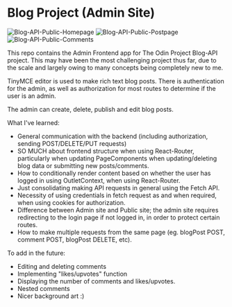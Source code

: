 # Blog Project (Admin Site)

![Blog-API-Public-Homepage](https://github.com/jasonHYLam/TOP-Blog-API-Admin/assets/105083538/d420750b-3f1b-4485-8a91-dbd220e96c4b)
![Blog-API-Public-Postpage](https://github.com/jasonHYLam/TOP-Blog-API-Admin/assets/105083538/b458bf86-9551-4162-9fcd-3087dbe008ab)
![Blog-API-Public-Comments](https://github.com/jasonHYLam/TOP-Blog-API-Admin/assets/105083538/aa53ac02-92b6-45a5-b7eb-e2a353e98588)


This repo contains the Admin Frontend app for The Odin Project Blog-API project.
This may have been the most challenging project thus far, due to the scale and largely owing to many concepts being completely new to me. 

TinyMCE editor is used to make rich text blog posts. There is authentication for the admin, as well as authorization for most routes to determine if the user is an admin.

The admin can create, delete, publish and edit blog posts.

What I've learned:
- General communication with the backend (including authorization, sending POST/DELETE/PUT requests)
- SO MUCH about frontend structure when using React-Router, particularly when updating PageComponents when updating/deleting blog data or submitting new posts/comments.
- How to conditionally render content based on whether the user has logged in using OutletContext, when using React-Router.
- Just consolidating making API requests in general using the Fetch API.
- Necessity of using credentials in fetch request as and when required, when using cookies for authorization.
- Difference between Admin site and Public site; the admin site requires redirecting to the login page if not logged in, in order to protect certain routes.
- How to make multiple requests from the same page (eg. blogPost POST, comment POST, blogPost DELETE, etc).

To add in the future:
- Editing and deleting comments
- Implementing "likes/upvotes" function
- Displaying the number of comments and likes/upvotes.
- Nested comments
-  Nicer background art :)
